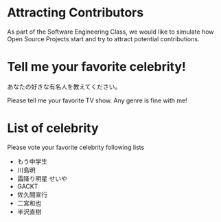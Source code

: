 # Attracting Contributors
As part of the Software Engineering Class, we would like to simulate how Open Source Projects start and try to attract potential contributions.

# Tell me your favorite celebrity!
あなたの好きな有名人を教えてください。

Please tell me your favorite TV show.
Any genre is fine with me!

# List of celebrity
Please vote your favorite celebrity following lists
- もう中学生
- 川島明
- 霜降り明星 せいや
- GACKT
- 佐久間宣行
- 二宮和也
- 半沢直樹

